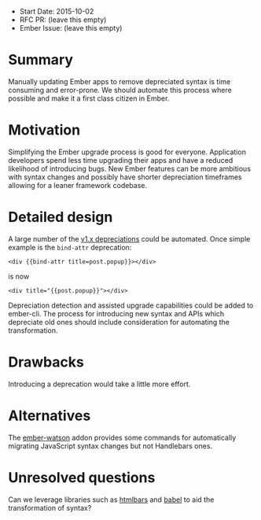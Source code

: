 - Start Date: 2015-10-02
- RFC PR: (leave this empty)
- Ember Issue: (leave this empty)

# Summary

Manually updating Ember apps to remove depreciated syntax is time consuming and
error-prone. We should automate this process where possible and make it a first
class citizen in Ember.

# Motivation

Simplifying the Ember upgrade process is good for everyone. Application developers spend less
time upgrading their apps and have a reduced likelihood of introducing bugs. New Ember features 
can be more ambitious with syntax changes and possibly have shorter depreciation timeframes 
allowing for a leaner framework codebase.

# Detailed design

A large number of the [v1.x depreciations](http://emberjs.com/deprecations/v1.x/) could be
automated. Once simple example is the `bind-attr` deprecation:

`<div {{bind-attr title=post.popup}}></div>`

is now

`<div title="{{post.popup}}"></div>`

Depreciation detection and assisted upgrade capabilities could be added to ember-cli. The
process for introducing new syntax and APIs which depreciate old ones should include
consideration for automating the transformation.

# Drawbacks

Introducing a deprecation would take a little more effort.

# Alternatives

The [ember-watson](https://github.com/abuiles/ember-watson) addon provides some commands for
automatically migrating JavaScript syntax changes but not Handlebars ones.

# Unresolved questions

Can we leverage libraries such as [htmlbars](https://github.com/tildeio/htmlbars) and
[babel](https://github.com/babel/babel) to aid the transformation of syntax?
